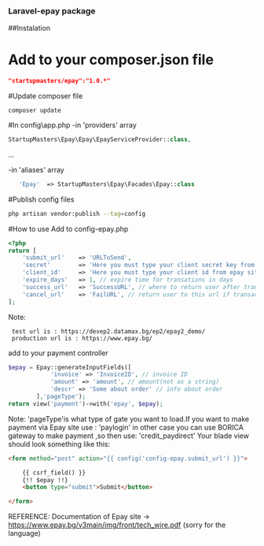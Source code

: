 
### Laravel-epay package

##Instalation

# Add to your composer.json file
```json
"startupmasters/epay":"1.0.*"
```
#Update composer file
 
```composer update```
 
#In config\app.php
 -in 'providers' array
```php
StartupMasters\Epay\Epay\EpayServiceProvider::class,
```
...

 -in 'aliases' array 
```php
   'Epay'  => StartupMasters\Epay\Facades\Epay::class
```    

#Publish config files 
```bash
php artisan vendor:publish --tag=config
```

#How to use 
Add to config-epay.php
```php
<?php
return [
	'submit_url' 	=> 'URLToSend', 
	'secret' 		=> 'Here you must type your client secret key from epay site', // client secret
	'client_id' 	=> 'Here you must type your client id from epay site', // client id
	'expire_days' 	=> 1, // expire time for transations in days
	'success_url' 	=> 'SuccessURL', // where to return user after transaction complete
	'cancel_url' 	=> 'FailURL', // return user to this url if transaction is canceled
];
```
Note:
```
 test url is : https://devep2.datamax.bg/ep2/epay2_demo/
 production url is : https://www.epay.bg/
```
add to your payment controller 

```php
$epay = Epay::generateInputFields([
            'invoice' => 'InvoiceID', // invoice ID
            'amount' => 'amount', // amount(not as a string)
            'descr' => 'Some about order' // info about order
        ],'pageType');
return view('payment')->with('epay', $epay);
```
Note: 'pageType'is what type of gate you want to load.If you want to make payment via Epay site use : 'paylogin' in other case you can use BORICA gateway to make payment ,so then use: 'credit_paydirect'
Your blade view should look something like this:
```html
<form method="post" action="{{ config('config-epay.submit_url') }}">

    {{ csrf_field() }}
    {!! $epay !!}
    <button type="submit">Submit</button>

</form>
```
REFERENCE: Documentation of Epay site ->  https://www.epay.bg/v3main/img/front/tech_wire.pdf (sorry for the language)
